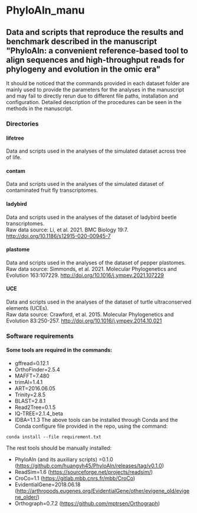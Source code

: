 # PhyloAln_manu
## Data and scripts that reproduce the results and benchmark described in the manuscript "PhyloAln: a convenient reference-based tool to align sequences and high-throughput reads for phylogeny and evolution in the omic era"  
It should be noticed that the commands provided in each dataset folder are mainly used to provide the parameters for the analyses in the manuscript and may fail to directly rerun due to different file paths, installation and configuration. Detailed description of the procedures can be seen in the methods in the manuscript.  

### Directories
#### lifetree
Data and scripts used in the analyses of the simulated dataset across tree of life.  
#### contam
Data and scripts used in the analyses of the simulated dataset of contaminated fruit fly transcriptomes.  
#### ladybird
Data and scripts used in the analyses of the dataset of ladybird beetle transcriptomes.  
Raw data source: Li, et al. 2021. BMC Biology 19:7. http://doi.org/10.1186/s12915-020-00945-7  
#### plastome
Data and scripts used in the analyses of the dataset of pepper plastomes.  
Raw data source: Simmonds, et al. 2021. Molecular Phylogenetics and Evolution 163:107229. http://doi.org/10.1016/j.ympev.2021.107229  
#### UCE
Data and scripts used in the analyses of the dataset of turtle ultraconserved elements (UCEs).  
Raw data source: Crawford, et al. 2015. Molecular Phylogenetics and Evolution 83:250-257.  http://doi.org/10.1016/j.ympev.2014.10.021  

### Software requirements
#### Some tools are required in the commands:  
- gffread=0.12.1
- OrthoFinder=2.5.4
- MAFFT=7.480
- trimAl=1.4.1
- ART=2016.06.05
- Trinity=2.8.5
- BLAST=2.8.1
- Read2Tree=0.1.5
- IQ-TREE=2.1.4_beta
- IDBA=1.1.3
The above tools can be installed through Conda and the Conda configure file provided in the repo, using the command:
```
conda install --file requirement.txt
```
The rest tools should be manually installed:
- PhyloAln (and its auxiliary scripts) =0.1.0 (https://github.com/huangyh45/PhyloAln/releases/tag/v0.1.0)
- ReadSim=1.6 (https://sourceforge.net/projects/readsim/)
- CroCo=1.1 (https://gitlab.mbb.cnrs.fr/mbb/CroCo)
- EvidentialGene=2018.06.18 (http://arthropods.eugenes.org/EvidentialGene/other/evigene_old/evigene_older/)
- Orthograph=0.7.2 (https://github.com/mptrsen/Orthograph)
